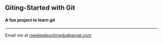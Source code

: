 ## Giting-Started with Git

#### A fun project to learn git

---

Email me at [nwekealexchinedu@gmial.com](Mailto:nwekealexchiendu@gmail.com)